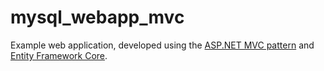 # mysql_webapp_mvc
Example web application, developed using the [ASP.NET MVC pattern](https://dotnet.microsoft.com/apps/aspnet/mvc) and [Entity Framework Core](https://docs.microsoft.com/en-us/ef/core/).
